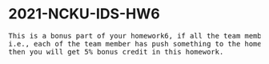 # 2021-NCKU-IDS-HW6
<pre>
This is a bonus part of your homework6, if all the team members participate in the submission of the homework6, 
i.e., each of the team member has push something to the homework6 repository, 
then you will get 5% bonus credit in this homework.
</pre>
